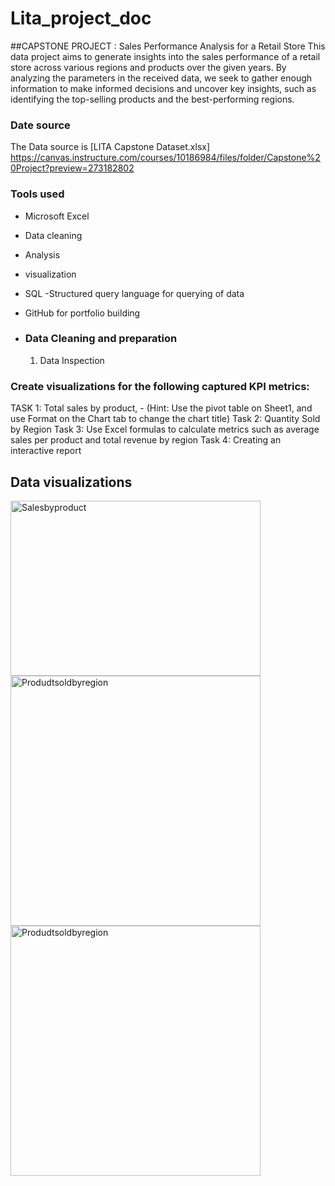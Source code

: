 # Lita_project_doc

##CAPSTONE PROJECT : Sales Performance Analysis for a Retail Store
This data project aims to generate insights into the sales performance of a retail store across various regions and products over the given years. By analyzing the parameters in the received data, we seek to gather enough information to make informed decisions and uncover key insights, such as identifying the top-selling products and the best-performing regions.

### Date source 
The Data source is [LITA Capstone Dataset.xlsx] https://canvas.instructure.com/courses/10186984/files/folder/Capstone%20Project?preview=273182802

###  Tools used
 - Microsoft Excel
- Data cleaning
- Analysis
- visualization
- SQL -Structured query language for querying of data
- GitHub for portfolio building

- ### Data Cleaning and preparation
  1. Data Inspection
 

###  Create visualizations for the following captured KPI metrics:

TASK 1: Total sales by product, - (Hint: Use the pivot table on Sheet1, and use Format on the Chart tab to change the chart title)
Task 2:  Quantity Sold by Region
Task 3:  Use Excel formulas to calculate metrics such as average sales per product and 
total revenue by region
Task 4: Creating an interactive report

## Data visualizations
<img src="https://github.com/user-attachments/assets/8982e377-88b2-4f64-be50-17dad7de8803" alt="Salesbyproduct" width="400" height="280"/> 
<img src="https://github.com/user-attachments/assets/5ab8c94a-fb05-4b33-8996-4b4c5765313c" alt="Produdtsoldbyregion" width="400"/>
<img src="https://github.com/user-attachments/assets/f5342bae-f5f1-486b-96b2-4fb7b7024645" alt="Produdtsoldbyregion" width="400"/>







 
